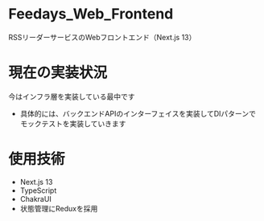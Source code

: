# Feedays_Web_Frontend
RSSリーダーサービスのWebフロントエンド（Next.js 13）
# 現在の実装状況
今はインフラ層を実装している最中です
- 具体的には、バックエンドAPIのインターフェイスを実装してDIパターンでモックテストを実装していきます

# 使用技術
- Next.js 13
- TypeScript
- ChakraUI
- 状態管理にReduxを採用
